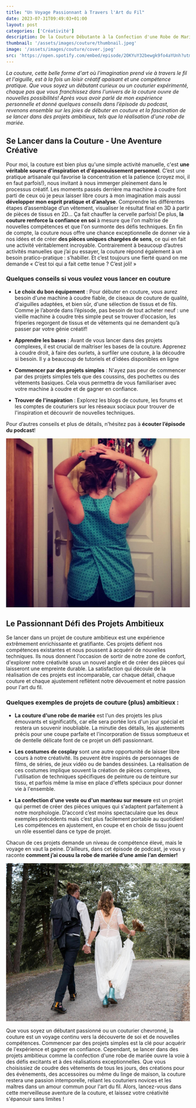 ```yaml
---
title: "Un Voyage Passionnant à Travers l'Art du Fil"
date: 2023-07-31T09:49:03+01:00
layout: post
categories: ['Créativité']
description: De la Couture Débutante à la Confection d'une Robe de Mariée, mes conseils pour vous lancer!
thumbnail: '/assets/images/couture/thumbnail.jpeg'
image: '/assets/images/couture/cover.jpeg'
src: 'https://open.spotify.com/embed/episode/2OKYuY32bewgk9fo4aYUnh?utm_source=generator'
---
```


_La couture, cette belle forme d'art où l'imagination prend vie à travers le fil et l'aiguille, est à la fois un loisir créatif apaisant et une compétence pratique. Que vous soyez un débutant curieux ou un couturier expérimenté, chaque pas que vous franchissez dans l'univers de la couture ouvre de nouvelles possibilités! Après vous avoir parlé de mon expérience personnelle et donné quelques conseils dans l’épisode du podcast, revenons ensemble sur les joies de débuter en couture et la fascination de se lancer dans des projets ambitieux, tels que la réalisation d'une robe de mariée._

## Se Lancer dans la Couture - Une Aventure Créative

Pour moi, la couture est bien plus qu'une simple activité manuelle, c'est **une véritable source d'inspiration et d'épanouissement personnel**. C’est une pratique artisanale qui favorise la concentration et la patience (croyez moi, il en faut parfois!), nous invitant à nous immerger pleinement dans le processus créatif. Les moments passés derrière ma machine à coudre font parti de ceux où je peux laisser libre cours à mon imagination mais aussi **développer mon esprit pratique et d’analyse**. Comprendre les différentes étapes d’assemblage d’un vêtement, visualiser le résultat final en 3D à partir de pièces de tissus en 2D… Ça fait chauffer la cervelle parfois!
De plus, **la couture renforce la confiance en soi** à mesure que l'on maîtrise de nouvelles compétences et que l'on surmonte des défis techniques. En fin de compte, la couture nous offre une chance exceptionnelle de donner vie à nos idées et de créer **des pièces uniques chargées de sens**, ce qui en fait une activité véritablement incroyable. Contrairement à beaucoup d’autres activités manuelles que j’ai pu essayer, la couture répond également à un besoin pratico-pratique : s’habiller. Et c’est toujours une fierté quand on me demande « C’est toi qui a fait cette tenue ? C’est joli! »

### Quelques conseils si vous voulez vous lancer en couture

- **Le choix du bon équipement** : Pour débuter en couture, vous aurez besoin d'une machine à coudre fiable, de ciseaux de couture de qualité, d'aiguilles adaptées, et bien sûr, d'une sélection de tissus et de fils. Comme je l’aborde dans l’épisode, pas besoin de tout acheter neuf : une vieille machine à coudre très simple peut se trouver d’occasion, les friperies regorgent de tissus et de vêtements qui ne demandent qu’à passer par votre génie créatif!

- **Apprendre les bases** : Avant de vous lancer dans des projets complexes, il est crucial de maîtriser les bases de la couture. Apprenez à coudre droit, à faire des ourlets, à surfiler une couture, à la découdre si besoin. Il y a beaucoup de tutoriels et d’idées disponibles en ligne

- **Commencer par des projets simples** : N'ayez pas peur de commencer par des projets simples tels que des coussins, des pochettes ou des vêtements basiques. Cela vous permettra de vous familiariser avec votre machine à coudre et de gagner en confiance.

- **Trouver de l'inspiration** : Explorez les blogs de couture, les forums et les comptes de couturiers sur les réseaux sociaux pour trouver de l'inspiration et découvrir de nouvelles techniques.

Pour d’autres conseils et plus de détails, n’hésitez pas à **écouter l’épisode du podcast**!

![Cousu main](assets/images/couture/middle.jpeg)

## Le Passionnant Défi des Projets Ambitieux

Se lancer dans un projet de couture ambitieux est une expérience extrêmement enrichissante et gratifiante. Ces projets défient nos compétences existantes et nous poussent à acquérir de nouvelles techniques. Ils nous donnent l'occasion de sortir de notre zone de confort, d'explorer notre créativité sous un nouvel angle et de créer des pièces qui laisseront une empreinte durable. La satisfaction qui découle de la réalisation de ces projets est incomparable, car chaque détail, chaque couture et chaque ajustement reflètent notre dévouement et notre passion pour l'art du fil.

### Quelques exemples de projets de couture (plus) ambitieux :

- **La couture d'une robe de mariée** est l'un des projets les plus émouvants et significatifs, car elle sera portée lors d'un jour spécial et restera un souvenir inoubliable. La minutie des détails, les ajustements précis pour une coupe parfaite et l'incorporation de tissus somptueux et de dentelle délicate font de ce projet un défi passionnant.

- **Les costumes de cosplay** sont une autre opportunité de laisser libre cours à notre créativité. Ils peuvent être inspirés de personnages de films, de séries, de jeux vidéo ou de bandes dessinées. La réalisation de ces costumes implique souvent la création de pièces complexes, l'utilisation de techniques spécifiques de peinture ou de teinture sur tissu, et parfois même la mise en place d'effets spéciaux pour donner vie à l'ensemble.

- **La confection d'une veste ou d'un manteau sur mesure** est un projet qui permet de créer des pièces uniques qui s'adaptent parfaitement à notre morphologie. D’accord c’est moins spectaculaire que les deux exemples précédents mais c’est plus facilement portable au quotidien! Les compétences en ajustement, en coupe et en choix de tissu jouent un rôle essentiel dans ce type de projet.

Chacun de ces projets demande un niveau de compétence élevé, mais le voyage en vaut la peine. D’ailleurs, dans cet épisode de podcast, je vous y raconte **comment j’ai cousu la robe de mariée d’une amie l’an dernier!**

![Robe de mariee](./assets/images/couture/end.jpeg)

Que vous soyez un débutant passionné ou un couturier chevronné, la couture est un voyage continu vers la découverte de soi et de nouvelles compétences. Commencer par des projets simples est la clé pour acquérir de l'expérience et gagner en confiance. Cependant, se lancer dans des projets ambitieux comme la confection d'une robe de mariée ouvre la voie à des défis excitants et à des réalisations exceptionnelles. Que vous choisissiez de coudre des vêtements de tous les jours, des créations pour des évènements, des accessoires ou même du linge de maison, la couture restera une passion intemporelle, reliant les couturiers novices et les maîtres dans un amour commun pour l'art du fil. Alors, lancez-vous dans cette merveilleuse aventure de la couture, et laissez votre créativité s'épanouir sans limites !
